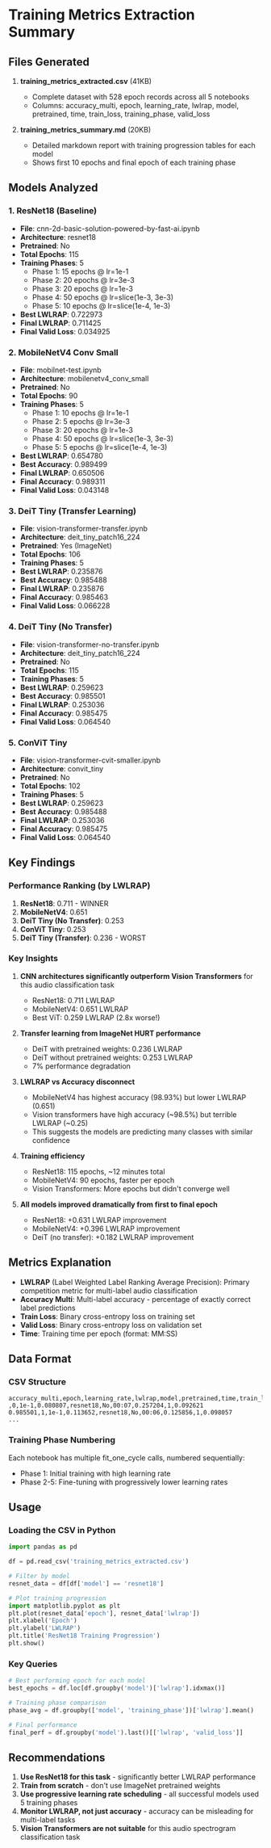 
# Training Metrics Extraction Summary

## Files Generated

1. **training_metrics_extracted.csv** (41KB)
   - Complete dataset with 528 epoch records across all 5 notebooks
   - Columns: accuracy_multi, epoch, learning_rate, lwlrap, model, pretrained, time, train_loss, training_phase, valid_loss

2. **training_metrics_summary.md** (20KB)
   - Detailed markdown report with training progression tables for each model
   - Shows first 10 epochs and final epoch of each training phase

## Models Analyzed

### 1. ResNet18 (Baseline)
- **File**: cnn-2d-basic-solution-powered-by-fast-ai.ipynb
- **Architecture**: resnet18
- **Pretrained**: No
- **Total Epochs**: 115
- **Training Phases**: 5
  - Phase 1: 15 epochs @ lr=1e-1
  - Phase 2: 20 epochs @ lr=3e-3
  - Phase 3: 20 epochs @ lr=1e-3
  - Phase 4: 50 epochs @ lr=slice(1e-3, 3e-3)
  - Phase 5: 10 epochs @ lr=slice(1e-4, 1e-3)
- **Best LWLRAP**: 0.722973
- **Final LWLRAP**: 0.711425
- **Final Valid Loss**: 0.034925

### 2. MobileNetV4 Conv Small
- **File**: mobilnet-test.ipynb
- **Architecture**: mobilenetv4_conv_small
- **Pretrained**: No
- **Total Epochs**: 90
- **Training Phases**: 5
  - Phase 1: 10 epochs @ lr=1e-1
  - Phase 2: 5 epochs @ lr=3e-3
  - Phase 3: 20 epochs @ lr=1e-3
  - Phase 4: 50 epochs @ lr=slice(1e-3, 3e-3)
  - Phase 5: 5 epochs @ lr=slice(1e-4, 1e-3)
- **Best LWLRAP**: 0.654780
- **Best Accuracy**: 0.989499
- **Final LWLRAP**: 0.650506
- **Final Accuracy**: 0.989311
- **Final Valid Loss**: 0.043148

### 3. DeiT Tiny (Transfer Learning)
- **File**: vision-transformer-transfer.ipynb
- **Architecture**: deit_tiny_patch16_224
- **Pretrained**: Yes (ImageNet)
- **Total Epochs**: 106
- **Training Phases**: 5
- **Best LWLRAP**: 0.235876
- **Best Accuracy**: 0.985488
- **Final LWLRAP**: 0.235876
- **Final Accuracy**: 0.985463
- **Final Valid Loss**: 0.066228

### 4. DeiT Tiny (No Transfer)
- **File**: vision-transformer-no-transfer.ipynb
- **Architecture**: deit_tiny_patch16_224
- **Pretrained**: No
- **Total Epochs**: 115
- **Training Phases**: 5
- **Best LWLRAP**: 0.259623
- **Best Accuracy**: 0.985501
- **Final LWLRAP**: 0.253036
- **Final Accuracy**: 0.985475
- **Final Valid Loss**: 0.064540

### 5. ConViT Tiny
- **File**: vision-transformer-cvit-smaller.ipynb
- **Architecture**: convit_tiny
- **Pretrained**: No
- **Total Epochs**: 102
- **Training Phases**: 5
- **Best LWLRAP**: 0.259623
- **Best Accuracy**: 0.985488
- **Final LWLRAP**: 0.253036
- **Final Accuracy**: 0.985475
- **Final Valid Loss**: 0.064540

## Key Findings

### Performance Ranking (by LWLRAP)
1. **ResNet18**: 0.711 - WINNER
2. **MobileNetV4**: 0.651
3. **DeiT Tiny (No Transfer)**: 0.253
4. **ConViT Tiny**: 0.253
5. **DeiT Tiny (Transfer)**: 0.236 - WORST

### Key Insights

1. **CNN architectures significantly outperform Vision Transformers** for this audio classification task
   - ResNet18: 0.711 LWLRAP
   - MobileNetV4: 0.651 LWLRAP
   - Best ViT: 0.259 LWLRAP (2.8x worse!)

2. **Transfer learning from ImageNet HURT performance**
   - DeiT with pretrained weights: 0.236 LWLRAP
   - DeiT without pretrained weights: 0.253 LWLRAP
   - 7% performance degradation

3. **LWLRAP vs Accuracy disconnect**
   - MobileNetV4 has highest accuracy (98.93%) but lower LWLRAP (0.651)
   - Vision transformers have high accuracy (~98.5%) but terrible LWLRAP (~0.25)
   - This suggests the models are predicting many classes with similar confidence

4. **Training efficiency**
   - ResNet18: 115 epochs, ~12 minutes total
   - MobileNetV4: 90 epochs, faster per epoch
   - Vision Transformers: More epochs but didn't converge well

5. **All models improved dramatically from first to final epoch**
   - ResNet18: +0.631 LWLRAP improvement
   - MobileNetV4: +0.396 LWLRAP improvement
   - DeiT (no transfer): +0.182 LWLRAP improvement

## Metrics Explanation

- **LWLRAP** (Label Weighted Label Ranking Average Precision): Primary competition metric for multi-label audio classification
- **Accuracy Multi**: Multi-label accuracy - percentage of exactly correct label predictions
- **Train Loss**: Binary cross-entropy loss on training set
- **Valid Loss**: Binary cross-entropy loss on validation set
- **Time**: Training time per epoch (format: MM:SS)

## Data Format

### CSV Structure
```
accuracy_multi,epoch,learning_rate,lwlrap,model,pretrained,time,train_loss,training_phase,valid_loss
,0,1e-1,0.080807,resnet18,No,00:07,0.257204,1,0.092621
0.985501,1,1e-1,0.113652,resnet18,No,00:06,0.125856,1,0.098057
...
```

### Training Phase Numbering
Each notebook has multiple fit_one_cycle calls, numbered sequentially:
- Phase 1: Initial training with high learning rate
- Phase 2-5: Fine-tuning with progressively lower learning rates

## Usage

### Loading the CSV in Python
```python
import pandas as pd

df = pd.read_csv('training_metrics_extracted.csv')

# Filter by model
resnet_data = df[df['model'] == 'resnet18']

# Plot training progression
import matplotlib.pyplot as plt
plt.plot(resnet_data['epoch'], resnet_data['lwlrap'])
plt.xlabel('Epoch')
plt.ylabel('LWLRAP')
plt.title('ResNet18 Training Progression')
plt.show()
```

### Key Queries
```python
# Best performing epoch for each model
best_epochs = df.loc[df.groupby('model')['lwlrap'].idxmax()]

# Training phase comparison
phase_avg = df.groupby(['model', 'training_phase'])['lwlrap'].mean()

# Final performance
final_perf = df.groupby('model').last()[['lwlrap', 'valid_loss']]
```

## Recommendations

1. **Use ResNet18 for this task** - significantly better LWLRAP performance
2. **Train from scratch** - don't use ImageNet pretrained weights
3. **Use progressive learning rate scheduling** - all successful models used 5 training phases
4. **Monitor LWLRAP, not just accuracy** - accuracy can be misleading for multi-label tasks
5. **Vision Transformers are not suitable** for this audio spectrogram classification task

